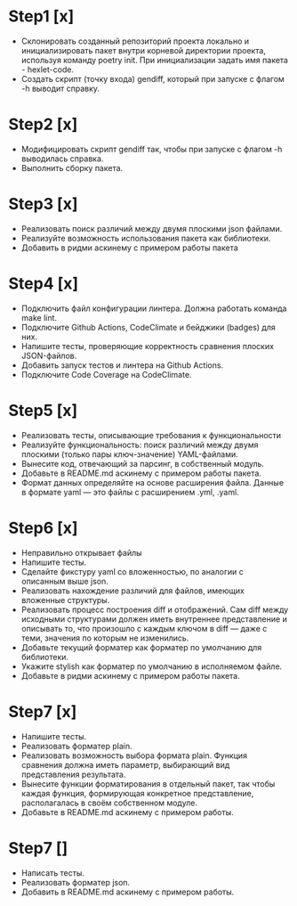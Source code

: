 # Step1 [x]
+ Склонировать созданный репозиторий проекта локально и инициализировать пакет внутри корневой директории проекта, используя команду poetry init. 
При инициализации задать имя пакета - hexlet-code.
+ Создать скрипт (точку входа) gendiff, который при запуске с флагом -h выводит справку.

# Step2 [x]
+ Модифицировать скрипт gendiff так, чтобы при запуске с флагом -h выводилась справка.
+ Выполнить сборку пакета.

# Step3 [x]
+ Реализовать поиск различий между двумя плоскими json файлами. 
+ Реализуйте возможность использования пакета как библиотеки.
+ Добавить в ридми аскинему с примером работы пакета

# Step4 [x]
+  Подключить файл конфигурации линтера. Должна работать команда make lint.
+  Подключите Github Actions, CodeClimate и бейджики (badges) для них.
+  Напишите тесты, проверяющие корректность сравнения плоских JSON-файлов.
+  Добавить запуск тестов и линтера на Github Actions.
+  Подключите Code Coverage на CodeClimate.

# Step5 [x]
+ Реализовать тесты, описывающие требования к функциональности
+ Реализуйте функциональность: поиск различий между двумя плоскими (только пары ключ-значение) YAML-файлами.
+ Вынесите код, отвечающий за парсинг, в собственный модуль.
+ Добавьте в README.md аскинему с примером работы пакета.
+ Формат данных определяйте на основе расширения файла. Данные в формате yaml — это файлы с расширением .yml, .yaml.

# Step6 [x]
+  Неправильно открывает файлы
+ Напишите тесты.
+ Сделайте фикстуру yaml со вложенностью, по аналогии с описанным выше json.
+ Реализовать нахождение различий для файлов, имеющих вложенные структуры. 
+ Реализовать процесс построения diff и отображений. Сам diff между исходными структурами должен иметь внутреннее представление и описывать то, что произошло с каждым ключом в diff — даже с теми, значения по которым не изменились.
+ Добавьте текущий форматер как форматер по умолчанию для библиотеки.
+  Укажите stylish как форматер по умолчанию в исполняемом файле.
+  Добавьте в ридми аскинему с примером работы пакета.

# Step7 [x]
+ Напишите тесты.
+ Реализовать форматер plain.
+ Реализовать возможность выбора формата plain. Функция сравнения должна иметь параметр, выбирающий вид представления результата.
+ Вынесите функции форматирования в отдельный пакет, так чтобы каждая функция, формирующая конкретное представление, располагалась в своём собственном модуле.
+  Добавьте в README.md аскинему с примером работы.

# Step7 []
- Написать тесты.
- Реализовать форматер json.
- Добавить в README.md аскинему с примером работы.
